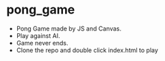# pong_game
* Pong Game made by JS and Canvas.
* Play against AI.
* Game never ends.
* Clone the repo and double click index.html to play
